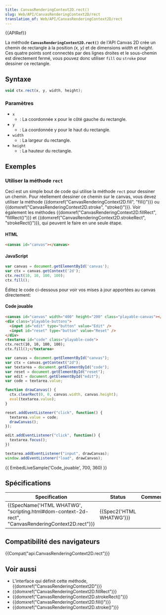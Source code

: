 ```yaml
---
title: CanvasRenderingContext2D.rect()
slug: Web/API/CanvasRenderingContext2D/rect
translation_of: Web/API/CanvasRenderingContext2D/rect
---
```

{{APIRef}}

La méthode **`CanvasRenderingContext2D.rect()`** de l'API Canvas 2D crée un chemin de rectangle à la position _(x, y)_ et de dimensions *width* et *height*. Ces quatre points sont connectés par des lignes droites et le sous-chemin est directement fermé, vous pouvez donc utiliser `fill` ou `stroke` pour dessiner ce rectangle.

## Syntaxe

```js
void ctx.rect(x, y, width, height);
```

### Paramètres

- `x`
  - : La coordonnée x pour le côté gauche du rectangle.
- `y`
  - : La coordonnée y pour le haut du rectangle.
- `width`
  - : La largeur du rectangle.
- `height`
  - : La hauteur du rectangle.

## Exemples

### Utiliser la méthode `rect`

Ceci est un simple bout de code qui utilise la méthode `rect` pour dessiner un chemin. Pour réellement dessiner ce chemin sur le canvas, vous devez utiliser la méthode {{domxref("CanvasRenderingContext2D.fill", "fill()")}} ou {{domxref("CanvasRenderingContext2D.stroke", "stroke()")}}. Voir également les méthodes {{domxref("CanvasRenderingContext2D.fillRect", "fillRect()")}} et {{domxref("CanvasRenderingContext2D.strokeRect", "strokeRect()")}}, qui peuvent le faire en une seule étape.

#### HTML

```html
<canvas id="canvas"></canvas>
```

#### JavaScript

```js
var canvas = document.getElementById('canvas');
var ctx = canvas.getContext('2d');
ctx.rect(10, 10, 100, 100);
ctx.fill();
```

Éditez le code ci-dessous pour voir vos mises à jour apportées au canvas directement:

#### Code jouable

```html hidden
<canvas id="canvas" width="400" height="200" class="playable-canvas"></canvas>
<div class="playable-buttons">
  <input id="edit" type="button" value="Edit" />
  <input id="reset" type="button" value="Reset" />
</div>
<textarea id="code" class="playable-code">
ctx.rect(10, 10, 100, 100);
ctx.fill();</textarea>
```

```js hidden
var canvas = document.getElementById("canvas");
var ctx = canvas.getContext("2d");
var textarea = document.getElementById("code");
var reset = document.getElementById("reset");
var edit = document.getElementById("edit");
var code = textarea.value;

function drawCanvas() {
  ctx.clearRect(0, 0, canvas.width, canvas.height);
  eval(textarea.value);
}

reset.addEventListener("click", function() {
  textarea.value = code;
  drawCanvas();
});

edit.addEventListener("click", function() {
  textarea.focus();
})

textarea.addEventListener("input", drawCanvas);
window.addEventListener("load", drawCanvas);
```

{{ EmbedLiveSample('Code_jouable', 700, 360) }}

## Spécifications

| Specification                                                                                                                        | Status                           | Comment |
| ------------------------------------------------------------------------------------------------------------------------------------ | -------------------------------- | ------- |
| {{SpecName('HTML WHATWG', "scripting.html#dom-context-2d-rect", "CanvasRenderingContext2D.rect")}} | {{Spec2('HTML WHATWG')}} |         |

## Compatibilité des navigateurs

{{Compat("api.CanvasRenderingContext2D.rect")}}

## Voir aussi

- L'interface qui définit cette méthode, {{domxref("CanvasRenderingContext2D")}}
- {{domxref("CanvasRenderingContext2D.fillRect")}}
- {{domxref("CanvasRenderingContext2D.strokeRect()")}}
- {{domxref("CanvasRenderingContext2D.fill()")}}
- {{domxref("CanvasRenderingContext2D.stroke()")}}
